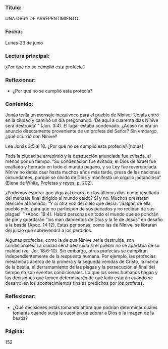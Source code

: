 ### Título:

UNA OBRA DE ARREPENTIMIENTO

### Fecha:

Lunes-23 de junio

### Lectura principal:

¿Por qué no se cumplió esta profecía?

### Reflexionar:

- ¿Por qué no se cumplió esta profecía?

### Contenido:

Jonás tenía un mensaje inequívoco para el pueblo de Nínive: “Jonás entró en
la ciudad y caminó un día pregonando: ‘De aquí a cuarenta días Nínive será
destruida’ ” (Jon. 3:4). El lugar estaba condenado. ¿Acaso no era un anuncio
directamente proveniente de un profeta del Señor? Sin embargo, ¿qué ocurrió
con Nínive?

Lee Jonás 3:5 al 10. ¿Por qué no se cumplió esta profecía? [notas]

Toda la ciudad se arrepintió y la destrucción anunciada fue evitada, al
menos por un tiempo. “Su condenación fue evitada; el Dios de Israel fue
exaltado y honrado en todo el mundo pagano, y su Ley fue reverenciada.
Nínive no debía caer hasta muchos años más tarde, presa de las naciones
circundantes, porque se olvidó de Dios y manifestó un orgullo jactancioso”
(Elena de White, Profetas y reyes, p. 202).

¿Podemos esperar que algo así ocurra en los últimos días como resultado
del mensaje final dirigido al mundo caído? Sí y no. Muchos prestarán atención
al llamado: “Y oí otra voz del cielo que decía: ‘¡Salgan de ella, pueblo mío, para
que no participen de sus pecados y no reciban de sus plagas!’ ” (Apoc. 18:4).
Habrá personas en todo el mundo que se pondrán de pie y guardarán “los man­
damientos de Dios y la fe de Jesús” en desafío a la bestia (Apoc. 14:12). Estas per­
sonas, como las de Nínive, se librarán del juicio que sobrevendrá a los perdidos.

Algunas profecías, como la de que Nínive sería destruida, son condicionales.
La ciudad sería destruida si el pueblo no se apartaba de su maldad (ver Jer.
18:6-10). Sin embargo, otras profecías se cumplirán independientemente de la
respuesta humana. Por ejemplo, las profecías mesiánicas acerca de la primera
y la segunda venidas de Cristo, la marca de la bestia, el derramamiento de las
plagas y la persecución al final del tiempo no son eventos condicionales. Lo
que los seres humanos hagan y las decisiones que tomen determinarán de qué
lado estarán cuando se desarrollen los acontecimientos finales predichos por
los profetas.

### Reflexionar:

- ¿Qué decisiones estás tomando ahora que podrían determinar cuáles tomarás
  cuando surja la cuestión de adorar a Dios o la imagen de la bestia?

### Página:

152
